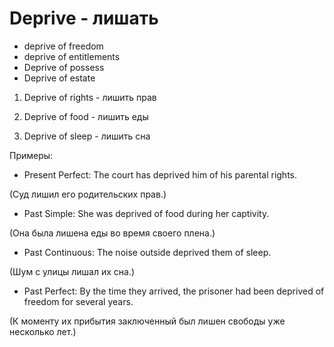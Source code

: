 # Deprive - лишать

- deprive of freedom
- deprive of entitlements
- Deprive of possess
- Deprive of estate

1. Deprive of rights - лишить прав

2. Deprive of food - лишить еды

3. Deprive of sleep - лишить сна

Примеры:

- Present Perfect: The court has deprived him of his parental rights.

(Суд лишил его родительских прав.)

- Past Simple: She was deprived of food during her captivity.

(Она была лишена еды во время своего плена.)

- Past Continuous: The noise outside deprived them of sleep.

(Шум с улицы лишал их сна.)

- Past Perfect: By the time they arrived, the prisoner had been deprived of freedom for several years.

(К моменту их прибытия заключенный был лишен свободы уже несколько лет.)
